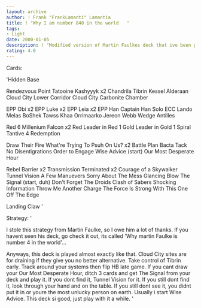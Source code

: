 ```yaml
---
layout: archive
author: ! Frank "FrankLamanti" Lamantia
title: ! "Why I am number 840 in the world   "
tags:
- Light
date: 2000-01-05
description: ! "Modified version of Martin Faulkes deck that ive been playing lately..."
rating: 4.0
---
```

Cards: 

'Hidden Base

Rendezvous Point
Tatooine
Kashyyyk x2
Chandrila
Tibrin
Kessel
Alderaan
Cloud City Lower Corridor
Cloud City Carbonite Chamber

EPP Obi x2
EPP Luke x2
EPP Leia x2
EPP Han
Captain Han Solo
ECC Lando
Melas
BoShek
Tawss Khaa
Orrimaarko
Jereon Webb
Wedge Antilles

Red 6
Millenium Falcon x2
Red Leader in Red 1
Gold Leader in Gold 1
Spiral
Tantive 4
Redemption

Draw Their Fire
What're Trying To Psuh On Us? x2
Battle Plan
Bacta Tack
No Disentigrations
Order to Engage
Wise Advice (start)
Our Most Desperate Hour

Rebel Barrier x2
Transmission Terminated x2
Courage of a Skywalker
Tunnel Vision
A Few Manuevers
Sorry About The Mess
Glancing Blow
The Signal (start, duh)
Don't Forget The Droids
Clash of Sabers
Shocking Information
Throw Me Another Charge
The Force Is Strong With This One
Off The Edge

Landing Claw '

Strategy: '

I stole this strategy from Martin Faulke, so I owe him a lot of thanks.  If you havent seen his deck, go check it out, its called 'Why martin Faulke is number 4 in the world'...

Anyways, this deck is played almost exactly like that.	Cloud City sites are for draining if they give you no better alternative.  Take control of Tibrin early.  Track around your systems then flip HB late game.  If you cant draw your Our Most Desperate Hour, ditch 3 cards and get The Signal from your deck and play it.  If you dont find it, Tunnel Vision for it.  If you still dont find it, look through your hand and on the table.  If you still dont see it, you didnt put it in or youre the most unlucky person on earth.  Usually i start Wise Advice.  This deck si good, just play with it a while. '